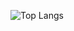 ![Top Langs](https://github-readme-stats.vercel.app/api/top-langs/?username=jake-t-dev&theme=github_dark_dimmed&hide=nsis,html)
